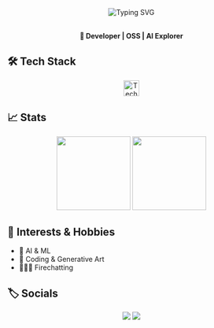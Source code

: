 <!--
  Profile README: Unique Animated Section for gaurav-bhardwaj29
  - Pinned Projects (curate manually)
  - Only public repos in "More Projects"
  - Horizontal Gists section
  - Subtle SVG/CSS animation
  - Interests: AI, OSS, Systems, Creative Coding
-->

<div align="center">
  <img src="https://readme-typing-svg.herokuapp.com?font=Fira+Code&duration=2000&pause=700&color=3CF2FF&random=false&center=true&vCenter=true&width=450&lines=Hi+,+I'm+Gaurav+%F0%9F%91%8B;AI+%5C+Systems+%5C+Open+Source+%5C+Shipping;Welcome+to+my+GitHub!+%F0%9F%8C%90" alt="Typing SVG" />
</div>

<br>

<p align="center">
  <b>🚀 Developer | OSS | AI Explorer</b>
</p>


## 🛠️ Tech Stack
<p align="center">
  <img src="https://skillicons.dev/icons?i=python,pytorch,swift,bash,aws,linux,vim,git,docker" alt="Tech stack icons" height="32"/>
</p>


## 📈 Stats

<div align="center">
  <img src="https://github-readme-stats.vercel.app/api?username=gaurav-bhardwaj29&show_icons=true&theme=react&hide=issues" height="150"/>
  <img src="https://github-readme-streak-stats.herokuapp.com?user=gaurav-bhardwaj29&theme=react" height="150"/>
</div>


## 🚀 Interests & Hobbies

- 🤖 AI & ML
- 🧩 Coding & Generative Art
- 🤷🏻‍♂️ Firechatting


## 🏷️ Socials

<p align="center">
  <a href="mailto:gaurav290802@gmail.com"><img src="https://img.shields.io/badge/email-D14836?style=for-the-badge&logo=gmail&logoColor=white"/></a>
  <a href="https://www.linkedin.com/in/gauravbhardwaj29"><img src="https://img.shields.io/badge/LinkedIn-0077B5?style=for-the-badge&logo=linkedin&logoColor=white"/></a>
</p>



